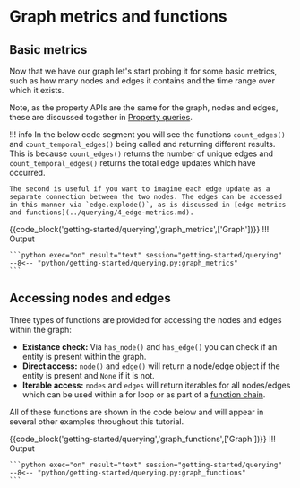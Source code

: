 
# Graph metrics and functions

## Basic metrics
Now that we have our graph let's start probing it for some basic metrics, such as how many nodes and edges it contains and the time range over which it exists. 

Note, as the property APIs are the same for the graph, nodes and edges, these are discussed together in [Property queries](../querying/5_properties.md).

!!! info
    In the below code segment you will see the functions `count_edges()` and `count_temporal_edges()` being called and returning different results. This is because `count_edges()` returns the number of unique edges and `count_temporal_edges()` returns the total edge updates which have occurred. 
    
    The second is useful if you want to imagine each edge update as a separate connection between the two nodes. The edges can be accessed in this manner via `edge.explode()`, as is discussed in [edge metrics and functions](../querying/4_edge-metrics.md).

{{code_block('getting-started/querying','graph_metrics',['Graph'])}}
!!! Output

    ```python exec="on" result="text" session="getting-started/querying"
    --8<-- "python/getting-started/querying.py:graph_metrics"
    ```

## Accessing nodes and edges  
Three types of functions are provided for accessing the nodes and edges within the graph: 

* **Existance check:** Via `has_node()` and `has_edge()` you can check if an entity is present within the graph.
* **Direct access:** `node()` and `edge()` will return a node/edge object if the entity is present and `None` if it is not.
* **Iterable access:** `nodes` and `edges` will return iterables for all nodes/edges which can be used within a for loop or as part of a [function chain](../querying/6_chaining.md).

All of these functions are shown in the code below and will appear in several other examples throughout this tutorial.

{{code_block('getting-started/querying','graph_functions',['Graph'])}}
!!! Output

    ```python exec="on" result="text" session="getting-started/querying"
    --8<-- "python/getting-started/querying.py:graph_functions"
    ```
